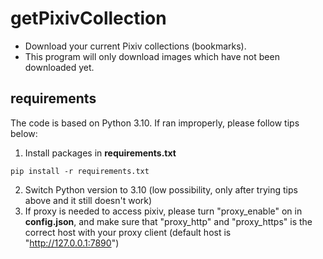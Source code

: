 # getPixivCollection

- Download your current Pixiv collections (bookmarks). 
- This program will only download images which have not been downloaded yet. 

## requirements

The code is based on Python 3.10. If ran improperly, please follow tips below: 

1. Install packages in **requirements.txt**
``` Shell
pip install -r requirements.txt
```
2. Switch Python version to 3.10 (low possibility, only after trying tips above and it still doesn't work)
3. If proxy is needed to access pixiv, please turn "proxy_enable" on in **config.json**, and make sure that "proxy_http" and "proxy_https" is the correct host with your proxy client (default host is "http://127.0.0.1:7890")